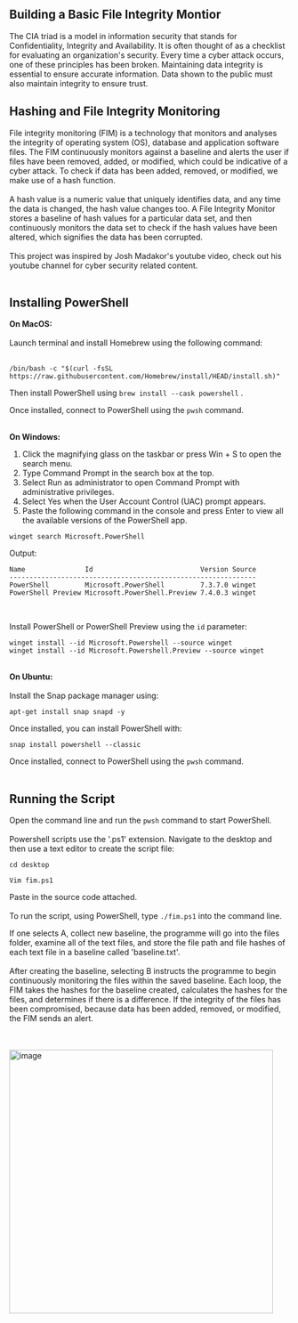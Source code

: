 <h2>Building a Basic File Integrity Montior</h2>


The CIA triad is a model in information security that stands for Confidentiality, Integrity and Availability. It is often thought of as a checklist for evaluating an organization's security. Every time a cyber attack occurs, one of these principles has been broken. Maintaining data integrity is essential to ensure accurate information. Data shown to the public must also maintain integrity to ensure trust. 

<h2>Hashing and File Integrity Monitoring</h2>
File integrity monitoring (FIM) is a technology that monitors and analyses the integrity of operating system (OS), database and application software files. The FIM continuously monitors against a baseline and alerts the user if files have been removed, added, or modified, which could be indicative of a cyber attack. To check if data has been added, removed, or modified, we make use of a hash function. 
<br/>
<br/>
A hash value is a numeric value that uniquely identifies data, and any time the data is changed, the hash value changes too. A File Integrity Monitor stores a baseline of hash values for a particular data set, and then continuously monitors the data set to check if the hash values have been altered, which signifies the data has been corrupted. 
<br/>
<br/>
This project was inspired by Josh Madakor's youtube video, check out his youtube channel for cyber security related content.
<br/>
<br/>

<h2>Installing PowerShell</h2>
<b>On MacOS:</b>
<br/>
<br/>
Launch terminal and install Homebrew using the following command:
<br/>
<br/>

```
/bin/bash -c "$(curl -fsSL https://raw.githubusercontent.com/Homebrew/install/HEAD/install.sh)"
```

Then install PowerShell using 
`
brew install --cask powershell
`
.

Once installed, connect to PowerShell using the `pwsh` command.
<br/>
<br/>

<b>On Windows:</b>
<br/>
1. Click the magnifying glass on the taskbar or press Win + S to open the search menu.
2. Type Command Prompt in the search box at the top.
3. Select Run as administrator to open Command Prompt with administrative privileges.
4. Select Yes when the User Account Control (UAC) prompt appears.
5. Paste the following command in the console and press Enter to view all the available versions of the PowerShell app.

```
winget search Microsoft.PowerShell
```

Output:

```
Name               Id                           Version Source
--------------------------------------------------------------
PowerShell         Microsoft.PowerShell         7.3.7.0 winget
PowerShell Preview Microsoft.PowerShell.Preview 7.4.0.3 winget
```

<br/>

Install PowerShell or PowerShell Preview using the `id` parameter:

```
winget install --id Microsoft.Powershell --source winget
winget install --id Microsoft.Powershell.Preview --source winget
```
<br/>
<b>On Ubuntu:</b>
<br/>
<br/>
Install the Snap package manager using:

```
apt-get install snap snapd -y
```

Once installed, you can install PowerShell with:

```
snap install powershell --classic
```
Once installed, connect to PowerShell using the `pwsh` command.
<br/>
<br/>
<h2>Running the Script</h2>

Open the command line and run the `pwsh` command to start PowerShell.
<br/>
<br/>
Powershell scripts use the '.ps1' extension. Navigate to the desktop and then use a text editor to create the script file:

```
cd desktop
```

```
Vim fim.ps1
```

Paste in the source code attached. 
<br/>
<br/>
To run the script, using PowerShell, type `./fim.ps1`  into the command line. 


If one selects A, collect new baseline, the programme will go into the files folder, examine all of the text files, and store the file path and file hashes of each text file in a baseline called 'baseline.txt'.
<br/>
<br/>
After creating the baseline, selecting B instructs the programme to begin continuously monitoring the files within the saved baseline. Each loop, the FIM takes the hashes for the baseline created, calculates the hashes for the files, and determines if there is a difference. If the integrity of the files has been compromised, because data has been added, removed, or modified, the FIM sends an alert.

<br/>
<br/>
<img width="474" alt="image" src="https://github.com/miahippisley/File-Integrity-Monitor-/assets/127256439/08edca5d-faeb-4f98-b35b-5d8c43619907">

